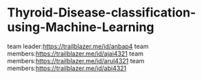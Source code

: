 # Thyroid-Disease-classification-using-Machine-Learning
team leader:https://trailblazer.me/id/anbap4
team members:https://trailblazer.me/id/ajai4321
team members:https://trailblazer.me/id/arul4321
team members:https://trailblazer.me/id/abi4321
